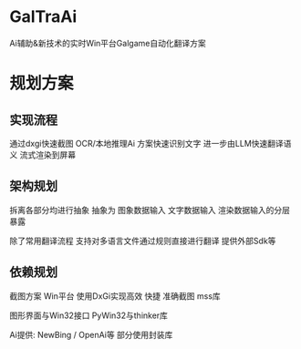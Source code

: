 # GalTraAi
Ai辅助&amp;新技术的实时Win平台Galgame自动化翻译方案

# 规划方案
## 实现流程
通过dxgi快速截图
OCR/本地推理Ai 方案快速识别文字
进一步由LLM快速翻译语义 流式渲染到屏幕

## 架构规划
拆离各部分均进行抽象
抽象为 图象数据输入 文字数据输入 渲染数据输入的分层暴露

除了常用翻译流程
支持对多语言文件通过规则直接进行翻译 提供外部Sdk等
## 依赖规划
截图方案 Win平台 使用DxGi实现高效 快捷 准确截图 mss库

图形界面与Win32接口 PyWin32与thinker库

Ai提供: NewBing / OpenAi等 部分使用封装库



